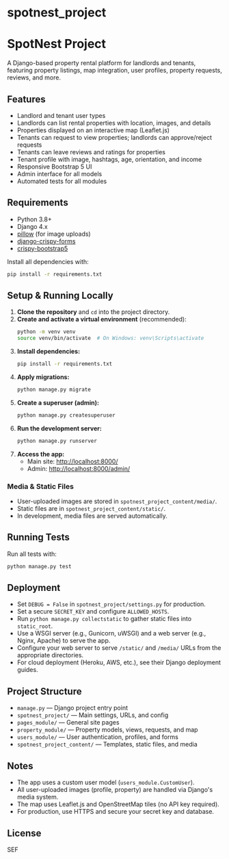# spotnest_project
# SpotNest Project

A Django-based property rental platform for landlords and tenants, featuring property listings, map integration, user profiles, property requests, reviews, and more.

## Features
- Landlord and tenant user types
- Landlords can list rental properties with location, images, and details
- Properties displayed on an interactive map (Leaflet.js)
- Tenants can request to view properties; landlords can approve/reject requests
- Tenants can leave reviews and ratings for properties
- Tenant profile with image, hashtags, age, orientation, and income
- Responsive Bootstrap 5 UI
- Admin interface for all models
- Automated tests for all modules

## Requirements
- Python 3.8+
- Django 4.x
- [pillow](https://pypi.org/project/Pillow/) (for image uploads)
- [django-crispy-forms](https://django-crispy-forms.readthedocs.io/en/latest/)
- [crispy-bootstrap5](https://github.com/django-crispy-forms/crispy-bootstrap5)

Install all dependencies with:
```bash
pip install -r requirements.txt
```

## Setup & Running Locally
1. **Clone the repository** and `cd` into the project directory.
2. **Create and activate a virtual environment** (recommended):
   ```bash
   python -m venv venv
   source venv/bin/activate  # On Windows: venv\Scripts\activate
   ```
3. **Install dependencies:**
   ```bash
   pip install -r requirements.txt
   ```
4. **Apply migrations:**
   ```bash
   python manage.py migrate
   ```
5. **Create a superuser (admin):**
   ```bash
   python manage.py createsuperuser
   ```
6. **Run the development server:**
   ```bash
   python manage.py runserver
   ```
7. **Access the app:**
   - Main site: [http://localhost:8000/](http://localhost:8000/)
   - Admin: [http://localhost:8000/admin/](http://localhost:8000/admin/)

### Media & Static Files
- User-uploaded images are stored in `spotnest_project_content/media/`.
- Static files are in `spotnest_project_content/static/`.
- In development, media files are served automatically.

## Running Tests
Run all tests with:
```bash
python manage.py test
```

## Deployment
- Set `DEBUG = False` in `spotnest_project/settings.py` for production.
- Set a secure `SECRET_KEY` and configure `ALLOWED_HOSTS`.
- Run `python manage.py collectstatic` to gather static files into `static_root`.
- Use a WSGI server (e.g., Gunicorn, uWSGI) and a web server (e.g., Nginx, Apache) to serve the app.
- Configure your web server to serve `/static/` and `/media/` URLs from the appropriate directories.
- For cloud deployment (Heroku, AWS, etc.), see their Django deployment guides.

## Project Structure
- `manage.py` — Django project entry point
- `spotnest_project/` — Main settings, URLs, and config
- `pages_module/` — General site pages
- `property_module/` — Property models, views, requests, and map
- `users_module/` — User authentication, profiles, and forms
- `spotnest_project_content/` — Templates, static files, and media

## Notes
- The app uses a custom user model (`users_module.CustomUser`).
- All user-uploaded images (profile, property) are handled via Django's media system.
- The map uses Leaflet.js and OpenStreetMap tiles (no API key required).
- For production, use HTTPS and secure your secret key and database.

## License
SEF 